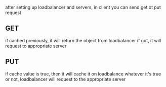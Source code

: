 after setting up loadbalancer and servers,
in client you can send get ot put request

## GET
if cached previously, it will return the object from loadbalancer
if not, it will request to appropriate server

## PUT
if cache value is true, then it will cache it on loadbalance
whatever it's true or not, loadbalancer will request to the
appropriate server

